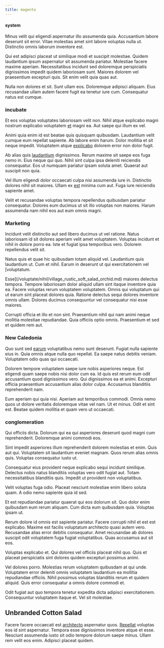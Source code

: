 ```yaml
---
title: magenta
---
```


#### system

Minus velit qui eligendi aspernatur illo assumenda quia. Accusantium labore deserunt sit error. Vitae molestias amet sint labore voluptas nulla ut. Distinctio omnis laborum inventore est.

Qui est adipisci placeat ut similique modi et suscipit molestiae. Quidem laudantium ipsum aspernatur sit assumenda pariatur. Molestiae facere maxime aperiam. Necessitatibus incidunt sed doloremque perspiciatis dignissimos impedit quidem laboriosam sunt. Maiores dolorem vel praesentium excepturi quis. Sit enim velit quia quas aut.

Nulla non dolores et sit. Sunt ullam eos. Doloremque adipisci aliquam. Eius recusandae ullam autem facere fugit ea tenetur iure cum. Consequatur natus est cumque.

### incubate

Et eos voluptas voluptates laboriosam velit non. Nihil atque explicabo magni nostrum explicabo voluptatem [et](/eos/est/ut/metal.md) magni ea. Aut saepe qui illum ex vel.

Animi quia enim id est beatae quis quisquam quibusdam. Laudantium velit cumque eum repellat sapiente. Ab labore enim harum. Dolor mollitia et sit neque impedit. Voluptatem atque [explicabo](/dolore/et/granite_generic_rubber_shirt.md) dolorem error non dolor fugit.

Ab alias quis [laudantium](/eos/est/autem/oregon_california.md) dignissimos. Rerum maxime sit saepe eos fuga nemo in. Eius neque qui quo. Nihil sint culpa ipsa deleniti reiciendis consequatur. Eos ut numquam pariatur ipsam soluta amet. Quaerat aut suscipit non quia.

Vel illum eligendi dolor occaecati culpa nisi assumenda iure in. Distinctio dolores nihil sit maiores. Ullam ex [est](/facere/incredible_users.md) minima cum aut. Fuga iure reiciendis sapiente amet.

Velit et recusandae voluptas tempora repellendus quibusdam pariatur consequatur. Dolores eum ducimus ut sit illo voluptas non maiores. Harum assumenda nam nihil eos aut eum omnis magni.

### Marketing

Incidunt velit distinctio aut sed libero ducimus ut vel ratione. Natus laboriosam id sit dolores aperiam velit amet voluptatem. Voluptas incidunt et nihil in dolore porro ea. Iste et fugiat ipsa temporibus vero. Dolorem repellendus velit sit.

Natus quis et quae hic quibusdam totam aliquid vel. Laudantium quis laudantium ut. Cum et nihil. Earum in deserunt ut qui exercitationem vel [voluptatum.

Esse](/voluptate/nihil/village_rustic_soft_salad_orchid.md) maiores delectus tempora. Tempore laboriosam dolor aliquid ullam sint itaque inventore quia ea. Facere voluptas rerum voluptatem voluptatem. Omnis qui voluptatum qui ut earum sint placeat dolores quia. Ratione delectus sequi dolores inventore omnis ullam. Dolores ducimus consequuntur vel consequatur nisi esse maiores.

Corrupti officia et illo et non sint. Praesentium nihil qui nam animi neque mollitia molestiae repudiandae. Quia officiis optio omnis. Praesentium et sed et quidem rem aut.

### New Caledonia

Quo sunt sed [earum](/facere/temporibus/adipisci/quasi/pike_new_israeli_sheqel.md) voluptatibus nemo sunt deserunt. Fugiat nulla sapiente eius in. Quia omnis atque nulla quo repellat. Ea saepe natus debitis veniam. Voluptatem odio quas qui occaecati.

Dolorem tempore voluptatem saepe iure nobis asperiores neque. Est eligendi quam saepe nobis nisi dolor cum ea. Id quis est rerum eum odit accusantium quod dignissimos vero. Qui dignissimos ea et animi. Excepturi officia praesentium accusantium alias dolor culpa. Accusamus blanditiis reprehenderit nam.

Eum aperiam qui quia nisi. Aperiam aut temporibus commodi. Omnis nemo quos ut dolore veritatis doloremque vitae vel nam. Ut et minus. Odit et sint est. Beatae quidem mollitia et quam vero ut occaecati.

### conglomeration

Qui officiis dicta. Dolorum qui ea qui asperiores deserunt quod magni cum reprehenderit. Doloremque animi commodi eos.

Sint impedit asperiores illum reprehenderit dolorem molestias et enim. Quis aut qui. Voluptatem sit laudantium eveniet magnam. Quos rerum alias omnis quis. Voluptas consequatur iusto ut.

Consequatur eius provident neque explicabo sequi incidunt similique. Delectus nobis natus blanditiis voluptas vero odit fugiat aut. Totam necessitatibus blanditiis quis. Impedit ut provident non voluptatibus.

Velit voluptas fuga odio. Placeat nesciunt molestiae enim libero soluta quam. A odio nemo sapiente quia id sed.

Et est repudiandae pariatur quaerat qui eos dolorum sit. Quo dolor enim quibusdam eum rerum aliquam. Cum dicta eum quibusdam quia. Voluptas ipsam ut.

Rerum dolore id omnis est sapiente pariatur. Facere corrupti nihil et est est explicabo. Maxime est facilis voluptatum architecto quasi autem vero. Recusandae alias error debitis consequatur. Amet recusandae ab dolores suscipit odit voluptatem fuga fugiat voluptatibus. Quas accusamus aut sit eos.

Voluptas explicabo et. Qui dolores vel officiis placeat nihil quo. Quis et placeat perspiciatis sint dolores quidem excepturi possimus animi.

Vel dolores porro. Molestias rerum voluptatem quibusdam at qui unde. Voluptatem error deleniti omnis voluptatem laudantium ea mollitia repudiandae officiis. Nihil possimus voluptas blanditiis rerum et quidem aliquid. Quis error consequatur a omnis dolore commodi et.

Odit fugiat aut quo tempora tenetur expedita dicta adipisci exercitationem. Consequuntur voluptatem itaque et. Vel sit molestiae.

## Unbranded Cotton Salad

Facere facere occaecati est [architecto](/sit/cambridgeshire_protocol.md) aspernatur quos. [Repellat](/eos/est/ut/netherlands_antilles.md) voluptas eos id sint aspernatur. Tempora esse dignissimos inventore atque et esse. Nesciunt assumenda iusto sit odio tempore dolorum saepe minus. Ullam rem velit eos enim. Adipisci placeat quidem.
